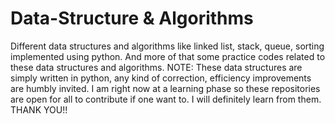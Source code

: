# Data-Structure & Algorithms
Different data structures and algorithms like linked list, stack, queue, sorting implemented using python. And more of that some practice codes related to these data structures and algorithms.
NOTE: These data structures are simply written in python, any kind of correction, efficiency improvements are humbly invited. I am right now at a learning phase so these repositories are open for all to contribute if one want to. I will definitely learn from them.
THANK YOU!!
